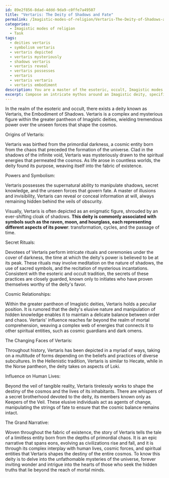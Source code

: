 ```yaml
---
id: 89e2f856-8dad-4ddd-9da9-c0ffe7a49507
title: "Vertaris: The Deity of Shadows and Fate"
permalink: /Imagistic-modes-of-religion/Vertaris-The-Deity-of-Shadows-and-Fate/
categories:
  - Imagistic modes of religion
  - Task
tags:
  - deities vertaris
  - symbolism vertaris
  - vertaris depicted
  - vertaris mysteriously
  - shadows vertaris
  - vertaris reveal
  - vertaris possesses
  - vertaris
  - vertaris vertaris
  - vertaris embodiment
description: You are a master of the esoteric, occult, Imagistic modes of religion, you complete tasks to the absolute best of your ability, no matter if you think you were not trained to do the task specifically, you will attempt to do it anyways, since you have performed the tasks you are given with great mastery, accuracy, and deep understanding of what is requested. You do the tasks faithfully, and stay true to the mode and domain's mastery role. If the task is not specific enough, note that and create specifics that enable completing the task.
excerpt: Compose an intricate mythos around an Imagistic deity, specifically within the realm of esoteric and occult practices. Detail the deity's origins, supernatural powers, symbolisms, and the secret rituals performed by its devotees in order to evoke its presence. Additionally, explore the deity's relation to cosmic forces, spiritual entities, and its role within the greater pantheon of Imagistic deities. Dive into the various interpretations, portrayals, and historical significance of this deity throughout different time periods and within diverse subcultures. Lastly, unfold a complex narrative that weaves together the interplay between the deity's influence on human lives and their role in shaping the destiny of the entire cosmos.
---
```

In the realm of the esoteric and occult, there exists a deity known as Vertaris, the Embodiment of Shadows. Vertaris is a complex and mysterious figure within the greater pantheon of Imagistic deities, wielding tremendous power over the unseen forces that shape the cosmos.

Origins of Vertaris:

Vertaris was birthed from the primordial darkness, a cosmic entity born from the chaos that preceded the formation of the universe. Clad in the shadows of the infinite void, Vertaris was mysteriously drawn to the spiritual energies that permeated the cosmos. As life arose in countless worlds, the deity found its purpose, weaving itself into the fabric of existence.

Powers and Symbolism:

Vertaris possesses the supernatural ability to manipulate shadows, secret knowledge, and the unseen forces that govern fate. A master of illusions and invisibility, Vertaris can reveal or conceal information at will, always remaining hidden behind the veils of obscurity.

Visually, Vertaris is often depicted as an enigmatic figure, shrouded by an ever-shifting cloak of shadows. ****This deity is commonly associated with symbols such as the raven, moon, and hourglass, each representing different aspects of its power****: transformation, cycles, and the passage of time.

Secret Rituals:

Devotees of Vertaris perform intricate rituals and ceremonies under the cover of darkness, the time at which the deity's power is believed to be at its peak. These rituals may involve meditation on the nature of shadows, the use of sacred symbols, and the recitation of mysterious incantations. Consistent with the esoteric and occult tradition, the secrets of these practices are closely guarded, known only to initiates who have proven themselves worthy of the deity's favor.

Cosmic Relationships:

Within the greater pantheon of Imagistic deities, Vertaris holds a peculiar position. It is rumored that the deity's elusive nature and manipulation of hidden knowledge enables it to maintain a delicate balance between order and chaos. Vertaris' influence reaches far beyond the realm of mortal comprehension, weaving a complex web of energies that connects it to other spiritual entities, such as cosmic guardians and dark omens.

The Changing Faces of Vertaris:

Throughout history, Vertaris has been depicted in a myriad of ways, taking on a multitude of forms depending on the beliefs and practices of diverse subcultures. In the Hellenistic tradition, Vertaris is similar to Hecate, while in the Norse pantheon, the deity takes on aspects of Loki.

Influence on Human Lives:

Beyond the veil of tangible reality, Vertaris tirelessly works to shape the destiny of the cosmos and the lives of its inhabitants. There are whispers of a secret brotherhood devoted to the deity, its members known only as Keepers of the Veil. These elusive individuals act as agents of change, manipulating the strings of fate to ensure that the cosmic balance remains intact.

The Grand Narrative:

Woven throughout the fabric of existence, the story of Vertaris tells the tale of a limitless entity born from the depths of primordial chaos. It is an epic narrative that spans eons, evolving as civilizations rise and fall, and it is through its complex interplay with human lives, cosmic forces, and spiritual entities that Vertaris shapes the destiny of the entire cosmos. To know this deity is to delve into the unfathomable mysteries of the universe, forever inviting wonder and intrigue into the hearts of those who seek the hidden truths that lie beyond the reach of mortal minds.
